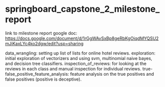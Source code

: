 # springboard_capstone_2_milestone_report

link to milestone report google doc: https://docs.google.com/document/d/1rGgWAvSxBp8geRbKgOiqdMYQSU2mJiKaxLYc4ko2dgw/edit?usp=sharing

data_wrangling: setting up list of lists for online hotel reviews.
exploration: initial exploration of vectorizers and using svm, multinomial naive bayes, and decision tree classifiers.
inspection_of_reviews: for looking at the reviews in each class and manual inspection for individual reviews.
true-false_positive_feature_analysis: feature analysis on the true positives and false positives (positive is deceptive).
